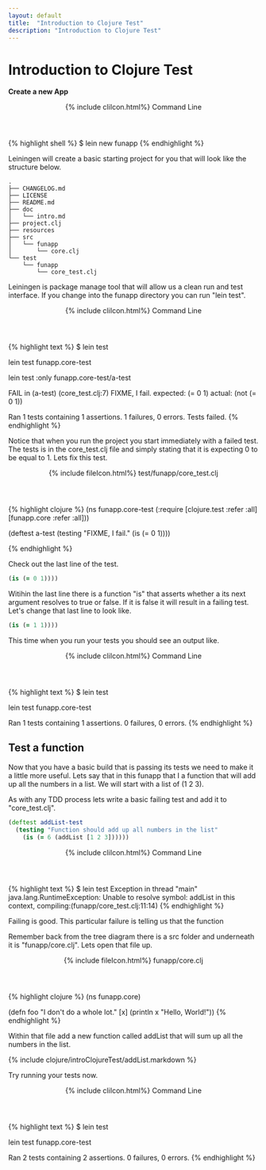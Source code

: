```yaml
---
layout: default
title:  "Introduction to Clojure Test"
description: "Introduction to Clojure Test"
---
```

# Introduction to Clojure Test

**Create a new App**

<div class="w3-card">
<header class="w3-container w3-grey">
  {% include cliIcon.html%}
  Command Line
</header>

<div class="w3-container">
{% highlight shell %}
$ lein new funapp
{% endhighlight %}
</div>
</div>

Leiningen will create a basic starting project for you that will look like the
structure below.

```
.
├── CHANGELOG.md
├── LICENSE
├── README.md
├── doc
│   └── intro.md
├── project.clj
├── resources
├── src
│   └── funapp
│       └── core.clj
└── test
    └── funapp
        └── core_test.clj
```

Leiningen is package manage tool that will allow us a clean run and test
interface. If you change into the funapp directory you can run "lein test".

<div class="w3-card">
<header class="w3-container w3-grey">
  {% include cliIcon.html%}
  Command Line
</header>

<div class="w3-container">
{% highlight text %}
$ lein test

lein test funapp.core-test

lein test :only funapp.core-test/a-test

FAIL in (a-test) (core_test.clj:7)
FIXME, I fail.
expected: (= 0 1)
  actual: (not (= 0 1))

Ran 1 tests containing 1 assertions.
1 failures, 0 errors.
Tests failed.
{% endhighlight %}
</div>
</div>

Notice that when you run the project you start immediately with a failed test.
The tests is in the core_test.clj file and simply stating that it is expecting
0 to be equal to 1.  Lets fix this test.

<div class="w3-card">
<header class="w3-container w3-blue">
  {% include fileIcon.html%}
  test/funapp/core_test.clj
</header>

<div class="w3-container">
{% highlight clojure %}
(ns funapp.core-test
  (:require [clojure.test :refer :all]
            [funapp.core :refer :all]))

(deftest a-test
  (testing "FIXME, I fail."
    (is (= 0 1))))

{% endhighlight %}
</div>
</div>

Check out the last line of the test.

```clojure
(is (= 0 1))))
```

Witihin the last line there is a function "is" that asserts whether a its next
argument resolves to true or false.  If it is false it will result in a failing
test.  Let's change that last line to look like.

```clojure
(is (= 1 1))))
```

This time when you run your tests you should see an output like.

<div class="w3-card">
<header class="w3-container w3-grey">
  {% include cliIcon.html%}
  Command Line
</header>

<div class="w3-container">
{% highlight text %}
$ lein test

lein test funapp.core-test

Ran 1 tests containing 1 assertions.
0 failures, 0 errors.
{% endhighlight %}
</div>
</div>

## Test a function

Now that you have a basic build that is passing its tests we need to make it
a little more useful.  Lets say that in this funapp that I a function that will
add up all the numbers in a list.  We will start with a list of (1 2 3).

As with any TDD process lets write a basic failing test and add it to
"core_test.clj".

```clojure
(deftest addList-test
  (testing "Function should add up all numbers in the list"
    (is (= 6 (addList [1 2 3])))))
```

<div class="w3-card">
<header class="w3-container w3-grey">
  {% include cliIcon.html%}
  Command Line
</header>

<div class="w3-container">
{% highlight text %}
$ lein test
Exception in thread "main" java.lang.RuntimeException: Unable to resolve symbol: addList in this context, compiling:(funapp/core_test.clj:11:14)
{% endhighlight %}
</div>
</div>

Failing is good.  This particular failure is telling us that the function



Remember back from the tree diagram there is a src folder and underneath it is
"funapp/core.clj".  Lets open that file up.

<div class="w3-card">
<header class="w3-container w3-blue">
  {% include fileIcon.html%}
  funapp/core.clj
</header>

<div class="w3-container">
{% highlight clojure %}
(ns funapp.core)

(defn foo
  "I don't do a whole lot."
  [x]
  (println x "Hello, World!"))
{% endhighlight %}
</div>
</div>


Within that file add a new function called addList that will sum up all the
numbers in the list.

{% include clojure/introClojureTest/addList.markdown %}

Try running your tests now.

<div class="w3-card">
<header class="w3-container w3-grey">
  {% include cliIcon.html%}
  Command Line
</header>

<div class="w3-container">
{% highlight text %}
$ lein test

lein test funapp.core-test

Ran 2 tests containing 2 assertions.
0 failures, 0 errors.
{% endhighlight %}
</div>
</div>
